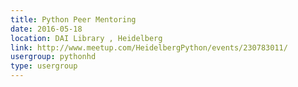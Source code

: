```yaml
---
title: Python Peer Mentoring
date: 2016-05-18
location: DAI Library , Heidelberg
link: http://www.meetup.com/HeidelbergPython/events/230783011/
usergroup: pythonhd
type: usergroup
---
```

